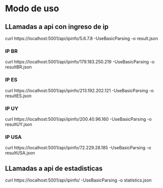 # Modo de uso

## LLamadas a api con ingreso de ip
curl https://localhost:5001/api/ipinfo/5.6.7.8 -UseBasicParsing -o result.json

### IP BR 
curl https://localhost:5001/api/ipinfo/179.183.250.219 -UseBasicParsing -o resultBR.json

### IP ES 
curl https://localhost:5001/api/ipinfo/213.192.202.121 -UseBasicParsing -o resultES.json

### IP UY 
curl https://localhost:5001/api/ipinfo/200.40.96.160 -UseBasicParsing -o resultUY.json

### IP USA 
curl https://localhost:5001/api/ipinfo/72.229.28.185 -UseBasicParsing -o resultUSA.json

## LLamadas a api de estadisticas
curl https://localhost:5001/api/ipinfo/ -UseBasicParsing -o statistics.json
